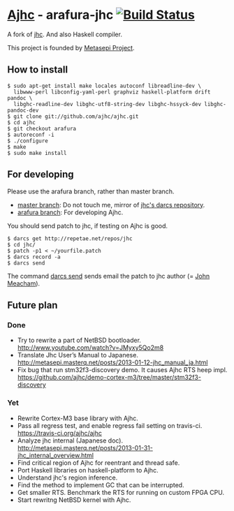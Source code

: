 # [Ajhc](http://ajhc.github.com/) - arafura-jhc [![Build Status](https://travis-ci.org/ajhc/ajhc.png)](https://travis-ci.org/ajhc/ajhc)

A fork of [jhc](http://repetae.net/computer/jhc/).
And also Haskell compiler. 

This project is founded by [Metasepi Project](http://metasepi.masterq.net/).

## How to install

    $ sudo apt-get install make locales autoconf libreadline-dev \
      libwww-perl libconfig-yaml-perl graphviz haskell-platform drift pandoc \
      libghc-readline-dev libghc-utf8-string-dev libghc-hssyck-dev libghc-pandoc-dev
    $ git clone git://github.com/ajhc/ajhc.git
    $ cd ajhc
    $ git checkout arafura
    $ autoreconf -i
    $ ./configure
    $ make
    $ sudo make install

## For developing

Please use the arafura branch, rather than master branch.

* [master branch](https://github.com/ajhc/ajhc/tree/master): Do not touch me, mirror of [jhc's darcs repository](http://repetae.net/dw/darcsweb.cgi?r=jhc).
* [arafura branch](https://github.com/ajhc/ajhc/tree/arafura): For developing Ajhc.

You should send patch to jhc, if testing on Ajhc is good.

    $ darcs get http://repetae.net/repos/jhc
    $ cd jhc/
    $ patch -p1 < ~/yourfile.patch
    $ darcs record -a
    $ darcs send

The command [darcs send](http://darcs.net/Using/Send) sends email the patch to
jhc author (= [John Meacham](http://repetae.net/)).

## Future plan

### Done

* Try to rewrite a part of NetBSD bootloader.
  http://www.youtube.com/watch?v=JMyxy5Qo2m8
* Translate Jhc User’s Manual to Japanese.
  http://metasepi.masterq.net/posts/2013-01-12-jhc_manual_ja.html
* Fix bug that run stm32f3-discovery demo. It causes Ajhc RTS heep impl.
  https://github.com/ajhc/demo-cortex-m3/tree/master/stm32f3-discovery

### Yet

* Rewrite Cortex-M3 base library with Ajhc.
* Pass all regress test, and enable regress fail setting on travis-ci.
  https://travis-ci.org/ajhc/ajhc
* Analyze jhc internal (Japanese doc).
  http://metasepi.masterq.net/posts/2013-01-31-jhc_internal_overview.html
* Find critical region of Ajhc for reentrant and thread safe.
* Port Haskell libraries on haskell-platform to Ajhc.
* Understand jhc's region inference.
* Find the method to implement GC that can be interrupted.
* Get smaller RTS. Benchmark the RTS for running on custom FPGA CPU.
* Start rewritng NetBSD kernel with Ajhc.
